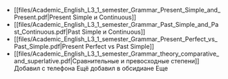 
- [[files/Academic_English_L3_1_semester_Grammar_Present_Simple_and_Present.pdf|Present Simple и Continuous]]
- [[files/Academic_English_L3_1_semester_Grammar_Past_Simple_and_Past_Continuous.pdf|Past Simple и Continuous]]
- [[files/Academic_English_L3_1_semester_Grammar_Present_Perfect_vs_Past_Simple.pdf|Present Perfect vs Past Simple]]
- [[files/Academic_English_L3_1_semester_Grammar_theory_comparative_and_superlative.pdf|Сравнительные и превосходные степени]]
 Добавил с телефона 
 Ещё добавил в обсидиане
 Еще
 